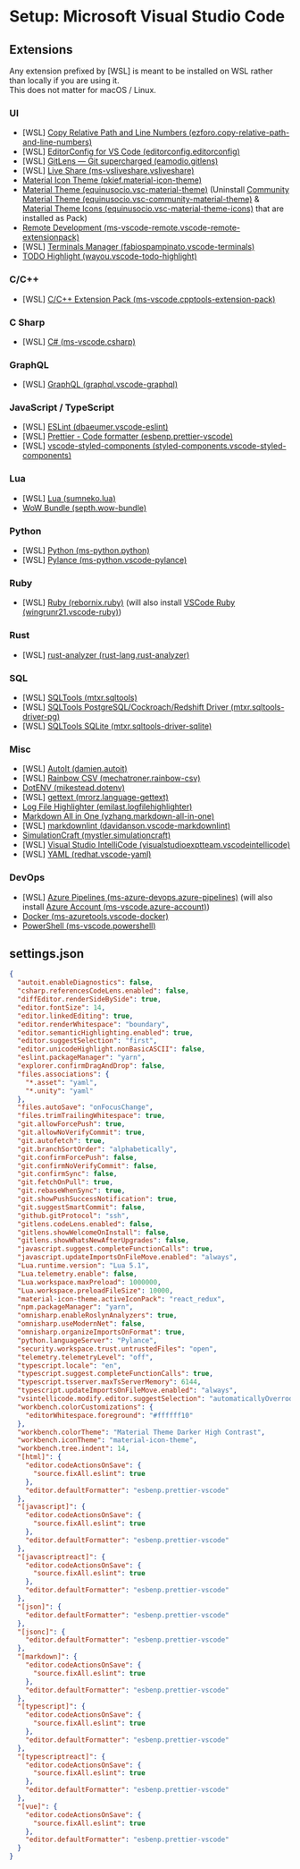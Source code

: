 # Setup: Microsoft Visual Studio Code

## Extensions

Any extension prefixed by \[WSL] is meant to be installed on WSL rather than locally if you are using it.\
This does not matter for macOS / Linux.

### UI

- \[WSL] [Copy Relative Path and Line Numbers (ezforo.copy-relative-path-and-line-numbers)](https://marketplace.visualstudio.com/items?itemName=ezforo.copy-relative-path-and-line-numbers)
- \[WSL] [EditorConfig for VS Code (editorconfig.editorconfig)](https://marketplace.visualstudio.com/items?itemName=EditorConfig.EditorConfig)
- \[WSL] [GitLens — Git supercharged (eamodio.gitlens)](https://marketplace.visualstudio.com/items?itemName=eamodio.gitlens)
- \[WSL] [Live Share (ms-vsliveshare.vsliveshare)](https://marketplace.visualstudio.com/items?itemName=ms-vsliveshare.vsliveshare)
- [Material Icon Theme (pkief.material-icon-theme)](https://marketplace.visualstudio.com/items?itemName=PKief.material-icon-theme)
- [Material Theme (equinusocio.vsc-material-theme)](https://marketplace.visualstudio.com/items?itemName=Equinusocio.vsc-material-theme) (Uninstall [Community Material Theme (equinusocio.vsc-community-material-theme)](https://marketplace.visualstudio.com/items?itemName=Equinusocio.vsc-community-material-theme) & [Material Theme Icons (equinusocio.vsc-material-theme-icons)](https://marketplace.visualstudio.com/items?itemName=Equinusocio.vsc-material-theme-icons) that are installed as Pack)
- [Remote Development (ms-vscode-remote.vscode-remote-extensionpack)](https://marketplace.visualstudio.com/items?itemName=ms-vscode-remote.vscode-remote-extensionpack)
- \[WSL] [Terminals Manager (fabiospampinato.vscode-terminals)](https://marketplace.visualstudio.com/items?itemName=fabiospampinato.vscode-terminals)
- [TODO Highlight (wayou.vscode-todo-highlight)](https://marketplace.visualstudio.com/items?itemName=wayou.vscode-todo-highlight)

### C/C++

- \[WSL] [C/C++ Extension Pack (ms-vscode.cpptools-extension-pack)](https://marketplace.visualstudio.com/items?itemName=ms-vscode.cpptools-extension-pack)

### C Sharp

- \[WSL] [C# (ms-vscode.csharp)](https://marketplace.visualstudio.com/items?itemName=ms-vscode.csharp)

### GraphQL

- \[WSL] [GraphQL (graphql.vscode-graphql)](https://marketplace.visualstudio.com/items?itemName=GraphQL.vscode-graphql)

### JavaScript / TypeScript

- \[WSL] [ESLint (dbaeumer.vscode-eslint)](https://marketplace.visualstudio.com/items?itemName=dbaeumer.vscode-eslint)
- \[WSL] [Prettier - Code formatter (esbenp.prettier-vscode)](https://marketplace.visualstudio.com/items?itemName=esbenp.prettier-vscode)
- \[WSL] [vscode-styled-components (styled-components.vscode-styled-components)](https://marketplace.visualstudio.com/items?itemName=styled-components.vscode-styled-components)

### Lua

- \[WSL] [Lua (sumneko.lua)](https://marketplace.visualstudio.com/items?itemName=sumneko.lua)
- [WoW Bundle (septh.wow-bundle)](https://marketplace.visualstudio.com/items?itemName=Septh.wow-bundle)

### Python

- \[WSL] [Python (ms-python.python)](https://marketplace.visualstudio.com/items?itemName=ms-python.python)
- \[WSL] [Pylance (ms-python.vscode-pylance)](https://marketplace.visualstudio.com/items?itemName=ms-python.vscode-pylance)

### Ruby

- \[WSL] [Ruby (rebornix.ruby)](https://marketplace.visualstudio.com/items?itemName=rebornix.Ruby) (will also install [VSCode Ruby (wingrunr21.vscode-ruby)](https://marketplace.visualstudio.com/items?itemName=wingrunr21.vscode-ruby))

### Rust

- \[WSL] [rust-analyzer (rust-lang.rust-analyzer)](https://marketplace.visualstudio.com/items?itemName=rust-lang.rust-analyzer)

### SQL

- \[WSL] [SQLTools (mtxr.sqltools)](https://marketplace.visualstudio.com/items?itemName=mtxr.sqltools)
- \[WSL] [SQLTools PostgreSQL/Cockroach/Redshift Driver (mtxr.sqltools-driver-pg)](https://marketplace.visualstudio.com/items?itemName=mtxr.sqltools-driver-pg)
- \[WSL] [SQLTools SQLite (mtxr.sqltools-driver-sqlite)](https://marketplace.visualstudio.com/items?itemName=mtxr.sqltools-driver-sqlite)

### Misc

- \[WSL] [AutoIt (damien.autoit)](https://marketplace.visualstudio.com/items?itemName=Damien.autoit)
- \[WSL] [Rainbow CSV (mechatroner.rainbow-csv)](https://marketplace.visualstudio.com/items?itemName=mechatroner.rainbow-csv)
- [DotENV (mikestead.dotenv)](https://marketplace.visualstudio.com/items?itemName=mikestead.dotenv)
- \[WSL] [gettext (mrorz.language-gettext)](https://marketplace.visualstudio.com/items?itemName=mrorz.language-gettext)
- [Log File Highlighter (emilast.logfilehighlighter)](https://marketplace.visualstudio.com/items?itemName=emilast.LogFileHighlighter)
- [Markdown All in One (yzhang.markdown-all-in-one)](https://marketplace.visualstudio.com/items?itemName=yzhang.markdown-all-in-one)
- \[WSL] [markdownlint (davidanson.vscode-markdownlint)](https://marketplace.visualstudio.com/items?itemName=DavidAnson.vscode-markdownlint)
- [SimulationCraft (mystler.simulationcraft)](https://marketplace.visualstudio.com/items?itemName=Mystler.simulationcraft)
- \[WSL] [Visual Studio IntelliCode (visualstudioexptteam.vscodeintellicode)](https://marketplace.visualstudio.com/items?itemName=VisualStudioExptTeam.vscodeintellicode)
- \[WSL] [YAML (redhat.vscode-yaml)](https://marketplace.visualstudio.com/items?itemName=redhat.vscode-yaml)

### DevOps

- \[WSL] [Azure Pipelines (ms-azure-devops.azure-pipelines)](https://marketplace.visualstudio.com/items?itemName=ms-azure-devops.azure-pipelines) (will also install [Azure Account (ms-vscode.azure-account)](https://marketplace.visualstudio.com/items?itemName=ms-vscode.azure-account))
- [Docker (ms-azuretools.vscode-docker)](https://marketplace.visualstudio.com/items?itemName=ms-azuretools.vscode-docker)
- [PowerShell (ms-vscode.powershell)](https://marketplace.visualstudio.com/items?itemName=ms-vscode.PowerShell)

## settings.json

```json
{
  "autoit.enableDiagnostics": false,
  "csharp.referencesCodeLens.enabled": false,
  "diffEditor.renderSideBySide": true,
  "editor.fontSize": 14,
  "editor.linkedEditing": true,
  "editor.renderWhitespace": "boundary",
  "editor.semanticHighlighting.enabled": true,
  "editor.suggestSelection": "first",
  "editor.unicodeHighlight.nonBasicASCII": false,
  "eslint.packageManager": "yarn",
  "explorer.confirmDragAndDrop": false,
  "files.associations": {
    "*.asset": "yaml",
    "*.unity": "yaml"
  },
  "files.autoSave": "onFocusChange",
  "files.trimTrailingWhitespace": true,
  "git.allowForcePush": true,
  "git.allowNoVerifyCommit": true,
  "git.autofetch": true,
  "git.branchSortOrder": "alphabetically",
  "git.confirmForcePush": false,
  "git.confirmNoVerifyCommit": false,
  "git.confirmSync": false,
  "git.fetchOnPull": true,
  "git.rebaseWhenSync": true,
  "git.showPushSuccessNotification": true,
  "git.suggestSmartCommit": false,
  "github.gitProtocol": "ssh",
  "gitlens.codeLens.enabled": false,
  "gitlens.showWelcomeOnInstall": false,
  "gitlens.showWhatsNewAfterUpgrades": false,
  "javascript.suggest.completeFunctionCalls": true,
  "javascript.updateImportsOnFileMove.enabled": "always",
  "Lua.runtime.version": "Lua 5.1",
  "Lua.telemetry.enable": false,
  "Lua.workspace.maxPreload": 1000000,
  "Lua.workspace.preloadFileSize": 10000,
  "material-icon-theme.activeIconPack": "react_redux",
  "npm.packageManager": "yarn",
  "omnisharp.enableRoslynAnalyzers": true,
  "omnisharp.useModernNet": false,
  "omnisharp.organizeImportsOnFormat": true,
  "python.languageServer": "Pylance",
  "security.workspace.trust.untrustedFiles": "open",
  "telemetry.telemetryLevel": "off",
  "typescript.locale": "en",
  "typescript.suggest.completeFunctionCalls": true,
  "typescript.tsserver.maxTsServerMemory": 6144,
  "typescript.updateImportsOnFileMove.enabled": "always",
  "vsintellicode.modify.editor.suggestSelection": "automaticallyOverrodeDefaultValue",
  "workbench.colorCustomizations": {
    "editorWhitespace.foreground": "#ffffff10"
  },
  "workbench.colorTheme": "Material Theme Darker High Contrast",
  "workbench.iconTheme": "material-icon-theme",
  "workbench.tree.indent": 14,
  "[html]": {
    "editor.codeActionsOnSave": {
      "source.fixAll.eslint": true
    },
    "editor.defaultFormatter": "esbenp.prettier-vscode"
  },
  "[javascript]": {
    "editor.codeActionsOnSave": {
      "source.fixAll.eslint": true
    },
    "editor.defaultFormatter": "esbenp.prettier-vscode"
  },
  "[javascriptreact]": {
    "editor.codeActionsOnSave": {
      "source.fixAll.eslint": true
    },
    "editor.defaultFormatter": "esbenp.prettier-vscode"
  },
  "[json]": {
    "editor.defaultFormatter": "esbenp.prettier-vscode"
  },
  "[jsonc]": {
    "editor.defaultFormatter": "esbenp.prettier-vscode"
  },
  "[markdown]": {
    "editor.codeActionsOnSave": {
      "source.fixAll.eslint": true
    },
    "editor.defaultFormatter": "esbenp.prettier-vscode"
  },
  "[typescript]": {
    "editor.codeActionsOnSave": {
      "source.fixAll.eslint": true
    },
    "editor.defaultFormatter": "esbenp.prettier-vscode"
  },
  "[typescriptreact]": {
    "editor.codeActionsOnSave": {
      "source.fixAll.eslint": true
    },
    "editor.defaultFormatter": "esbenp.prettier-vscode"
  },
  "[vue]": {
    "editor.codeActionsOnSave": {
      "source.fixAll.eslint": true
    },
    "editor.defaultFormatter": "esbenp.prettier-vscode"
  }
}
```
